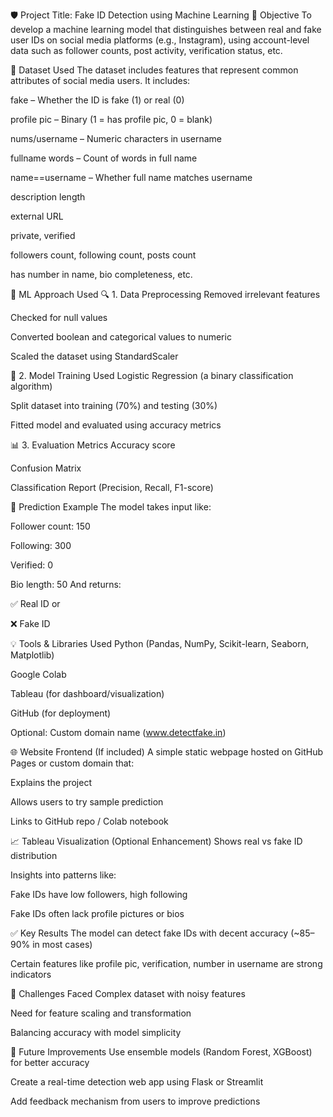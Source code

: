 🛡️ Project Title: Fake ID Detection using Machine Learning
📌 Objective
To develop a machine learning model that distinguishes between real and fake user IDs on social media platforms (e.g., Instagram), using account-level data such as follower counts, post activity, verification status, etc.

📁 Dataset Used
The dataset includes features that represent common attributes of social media users. It includes:

fake – Whether the ID is fake (1) or real (0)

profile pic – Binary (1 = has profile pic, 0 = blank)

nums/username – Numeric characters in username

fullname words – Count of words in full name

name==username – Whether full name matches username

description length

external URL

private, verified

followers count, following count, posts count

has number in name, bio completeness, etc.

🧠 ML Approach Used
🔍 1. Data Preprocessing
Removed irrelevant features

Checked for null values

Converted boolean and categorical values to numeric

Scaled the dataset using StandardScaler

🤖 2. Model Training
Used Logistic Regression (a binary classification algorithm)

Split dataset into training (70%) and testing (30%)

Fitted model and evaluated using accuracy metrics

📊 3. Evaluation Metrics
Accuracy score

Confusion Matrix

Classification Report (Precision, Recall, F1-score)

🔄 Prediction Example
The model takes input like:

Follower count: 150

Following: 300

Verified: 0

Bio length: 50
And returns:

✅ Real ID
or

❌ Fake ID

💡 Tools & Libraries Used
Python (Pandas, NumPy, Scikit-learn, Seaborn, Matplotlib)

Google Colab

Tableau (for dashboard/visualization)

GitHub (for deployment)

Optional: Custom domain name (www.detectfake.in)

🌐 Website Frontend (If included)
A simple static webpage hosted on GitHub Pages or custom domain that:

Explains the project

Allows users to try sample prediction

Links to GitHub repo / Colab notebook

📈 Tableau Visualization (Optional Enhancement)
Shows real vs fake ID distribution

Insights into patterns like:

Fake IDs have low followers, high following

Fake IDs often lack profile pictures or bios

✅ Key Results
The model can detect fake IDs with decent accuracy (~85–90% in most cases)

Certain features like profile pic, verification, number in username are strong indicators

🧩 Challenges Faced
Complex dataset with noisy features

Need for feature scaling and transformation

Balancing accuracy with model simplicity

🚀 Future Improvements
Use ensemble models (Random Forest, XGBoost) for better accuracy

Create a real-time detection web app using Flask or Streamlit

Add feedback mechanism from users to improve predictions
